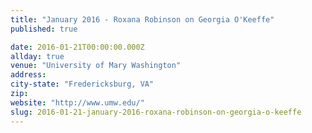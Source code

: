 ```yaml
---
title: "January 2016 - Roxana Robinson on Georgia O'Keeffe"
published: true

date: 2016-01-21T00:00:00.000Z
allday: true
venue: "University of Mary Washington"
address:
city-state: "Fredericksburg, VA"
zip:
website: "http://www.umw.edu/"
slug: 2016-01-21-january-2016-roxana-robinson-on-georgia-o-keeffe
---
```


